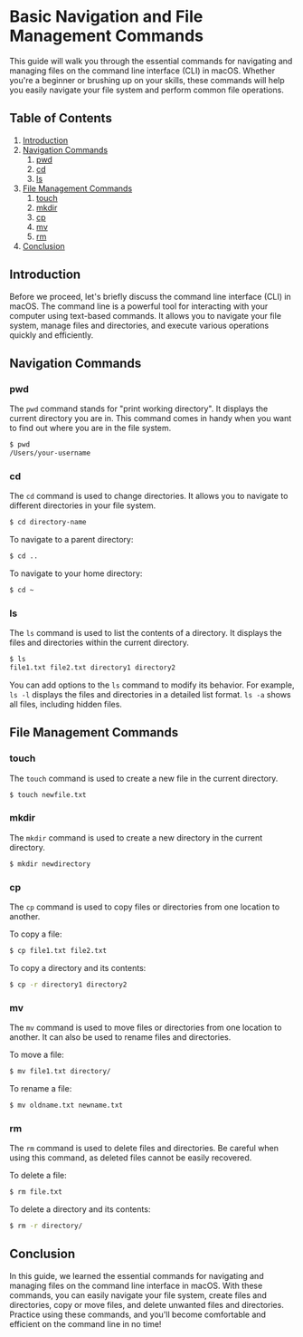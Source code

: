 # Basic Navigation and File Management Commands

This guide will walk you through the essential commands for navigating and managing files on the command line interface (CLI) in macOS. Whether you're a beginner or brushing up on your skills, these commands will help you easily navigate your file system and perform common file operations.

## Table of Contents

1. [Introduction](#introduction)
2. [Navigation Commands](#navigation-commands)
    1. [pwd](#pwd)
    2. [cd](#cd)
    3. [ls](#ls)
3. [File Management Commands](#file-management-commands)
    1. [touch](#touch)
    2. [mkdir](#mkdir)
    3. [cp](#cp)
    4. [mv](#mv)
    5. [rm](#rm)
4. [Conclusion](#conclusion)

## Introduction

Before we proceed, let's briefly discuss the command line interface (CLI) in macOS. The command line is a powerful tool for interacting with your computer using text-based commands. It allows you to navigate your file system, manage files and directories, and execute various operations quickly and efficiently.

## Navigation Commands

### pwd

The `pwd` command stands for "print working directory". It displays the current directory you are in. This command comes in handy when you want to find out where you are in the file system.

```bash
$ pwd
/Users/your-username
```

### cd

The `cd` command is used to change directories. It allows you to navigate to different directories in your file system.

```bash
$ cd directory-name
```

To navigate to a parent directory:

```bash
$ cd ..
```

To navigate to your home directory:

```bash
$ cd ~
```

### ls

The `ls` command is used to list the contents of a directory. It displays the files and directories within the current directory.

```bash
$ ls
file1.txt file2.txt directory1 directory2
```

You can add options to the `ls` command to modify its behavior. For example, `ls -l` displays the files and directories in a detailed list format. `ls -a` shows all files, including hidden files.

## File Management Commands

### touch

The `touch` command is used to create a new file in the current directory.

```bash
$ touch newfile.txt
```

### mkdir

The `mkdir` command is used to create a new directory in the current directory.

```bash
$ mkdir newdirectory
```

### cp

The `cp` command is used to copy files or directories from one location to another.

To copy a file:

```bash
$ cp file1.txt file2.txt
```

To copy a directory and its contents:

```bash
$ cp -r directory1 directory2
```

### mv

The `mv` command is used to move files or directories from one location to another. It can also be used to rename files and directories.

To move a file:

```bash
$ mv file1.txt directory/
```

To rename a file:

```bash
$ mv oldname.txt newname.txt
```

### rm

The `rm` command is used to delete files and directories. Be careful when using this command, as deleted files cannot be easily recovered.

To delete a file:

```bash
$ rm file.txt
```

To delete a directory and its contents:

```bash
$ rm -r directory/
```

## Conclusion

In this guide, we learned the essential commands for navigating and managing files on the command line interface in macOS. With these commands, you can easily navigate your file system, create files and directories, copy or move files, and delete unwanted files and directories. Practice using these commands, and you'll become comfortable and efficient on the command line in no time!